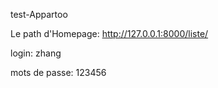  test-Appartoo
 
 Le path d'Homepage: http://127.0.0.1:8000/liste/

login: zhang

mots de passe: 123456
